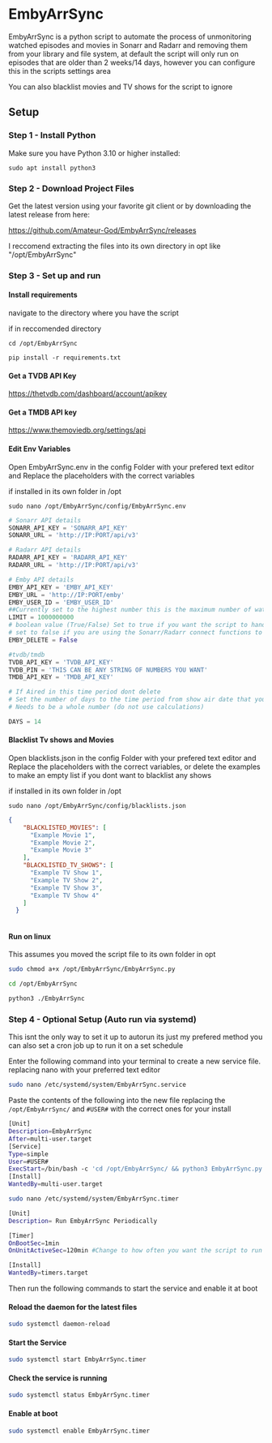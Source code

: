 # EmbyArrSync

EmbyArrSync is a python script to automate the process of unmonitoring watched episodes and movies in Sonarr and Radarr and removing them from your library and file system, at default the script will only run on episodes that are older than 2 weeks/14 days, however you can configure this in the scripts settings area

You can also blacklist movies and TV shows for the script to ignore

## Setup

### Step 1 - Install Python

Make sure you have Python 3.10 or higher installed:

```
sudo apt install python3
```

### Step 2 - Download Project Files

Get the latest version using your favorite git client or by downloading the latest release from here:

https://github.com/Amateur-God/EmbyArrSync/releases

I reccomend extracting the files into its own directory in opt like "/opt/EmbyArrSync"

### Step 3 - Set up and run

#### Install requirements

navigate to the directory where you have the script

if in reccomended directory

```
cd /opt/EmbyArrSync
```

```
pip install -r requirements.txt
```

#### Get a TVDB API Key

https://thetvdb.com/dashboard/account/apikey

#### Get a TMDB API key

https://www.themoviedb.org/settings/api

#### Edit Env Variables

Open EmbyArrSync.env in the config Folder with your prefered text editor and Replace the placeholders with the correct variables

if installed in its own folder in /opt

```
sudo nano /opt/EmbyArrSync/config/EmbyArrSync.env
```

```py
# Sonarr API details
SONARR_API_KEY = 'SONARR_API_KEY'
SONARR_URL = 'http://IP:PORT/api/v3'

# Radarr API details
RADARR_API_KEY = 'RADARR_API_KEY'
RADARR_URL = 'http://IP:PORT/api/v3'

# Emby API details
EMBY_API_KEY = 'EMBY_API_KEY'
EMBY_URL = 'http://IP:PORT/emby'
EMBY_USER_ID = 'EMBY_USER_ID'
##Currently set to the highest number this is the maximum number of watched items to fetch from emby, change this if you only want to get the last X watched items
LIMIT = 1000000000 
# boolean value (True/False) Set to true if you want the script to handle deleting from emby library, 
# set to false if you are using the Sonarr/Radarr connect functions to handle emby library updates
EMBY_DELETE = False 

#tvdb/tmdb
TVDB_API_KEY = 'TVDB_API_KEY'
TVDB_PIN = 'THIS CAN BE ANY STRING OF NUMBERS YOU WANT'
TMDB_API_KEY = 'TMDB_API_KEY'

# If Aired in this time period dont delete
# Set the number of days to the time period from show air date that you want to be blacklisted from deleting
# Needs to be a whole number (do not use calculations)

DAYS = 14
```

#### Blacklist Tv shows and Movies

Open blacklists.json in the config Folder with your prefered text editor and Replace the placeholders with the correct variables, or delete the examples to make an empty list if you dont want to blacklist any shows

if installed in its own folder in /opt

```
sudo nano /opt/EmbyArrSync/config/blacklists.json
```

```json
{
    "BLACKLISTED_MOVIES": [
      "Example Movie 1",
      "Example Movie 2",
      "Example Movie 3"
    ],
    "BLACKLISTED_TV_SHOWS": [
      "Example TV Show 1",
      "Example TV Show 2",
      "Example TV Show 3",
      "Example TV Show 4"
    ]
  }
  
```

#### Run on linux

This assumes you moved the script file to its own folder in opt

```bash
sudo chmod a+x /opt/EmbyArrSync/EmbyArrSync.py
```

```bash
cd /opt/EmbyArrSync
```

```bash
python3 ./EmbyArrSync
```

### Step 4 - Optional Setup (Auto run via systemd)

This isnt the only way to set it up to autorun its just my prefered method you can also set a cron job up to run it on a set schedule

Enter the following command into your terminal to create a new service file. 
replacing nano with your preferred text editor

```bash
sudo nano /etc/systemd/system/EmbyArrSync.service
```

Paste the contents of the following into the new file
replacing the `/opt/EmbyArrSync/` and `#USER#` with the correct ones for your install

```bash
[Unit]
Description=EmbyArrSync
After=multi-user.target
[Service]
Type=simple
User=#USER#
ExecStart=/bin/bash -c 'cd /opt/EmbyArrSync/ && python3 EmbyArrSync.py'
[Install]
WantedBy=multi-user.target
```

```bash
sudo nano /etc/systemd/system/EmbyArrSync.timer
```

```bash
[Unit]
Description= Run EmbyArrSync Periodically

[Timer]
OnBootSec=1min
OnUnitActiveSec=120min #Change to how often you want the script to run

[Install]
WantedBy=timers.target
```

Then run the following commands to start the service and enable it at boot

#### Reload the daemon for the latest files
```bash
sudo systemctl daemon-reload
```

#### Start the Service
```bash
sudo systemctl start EmbyArrSync.timer
```

#### Check the service is running
```bash
sudo systemctl status EmbyArrSync.timer
```

#### Enable at boot
```bash
sudo systemctl enable EmbyArrSync.timer
```
